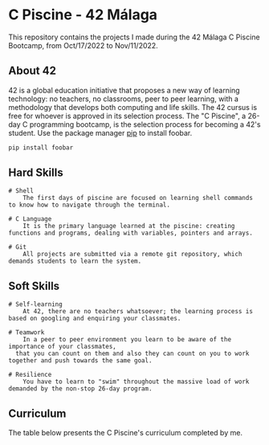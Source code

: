 # C Piscine - 42 Málaga
This repository contains the projects I made during the 42 Málaga C Piscine Bootcamp, from Oct/17/2022 to Nov/11/2022.

## About 42

42 is a global education initiative that proposes a new way of learning technology: no teachers,
no classrooms, peer to peer learning, with a methodology that develops both computing and life skills. 
The 42 cursus is free for whoever is approved in its selection process. The "C Piscine", a 26-day C programming bootcamp,
is the selection process for becoming a 42's student.
Use the package manager [pip](https://pip.pypa.io/en/stable/) to install foobar.

```bash
pip install foobar
```

## Hard Skills

```
# Shell
	The first days of piscine are focused on learning shell commands to know how to navigate through the terminal.
  
# C Language
	It is the primary language learned at the piscine: creating functions and programs, dealing with variables, pointers and arrays.

# Git
	All projects are submitted via a remote git repository, which demands students to learn the system.
```

## Soft Skills

```
# Self-learning
	At 42, there are no teachers whatsoever; the learning process is based on googling and enquiring your classmates.
  
# Teamwork
	In a peer to peer environment you learn to be aware of the importance of your classmates, 
  that you can count on them and also they can count on you to work together and push towards the same goal.
  
# Resilience
	You have to learn to "swim" throughout the massive load of work demanded by the non-stop 26-day program.
```

## Curriculum

The table below presents the C Piscine's curriculum completed by me.
